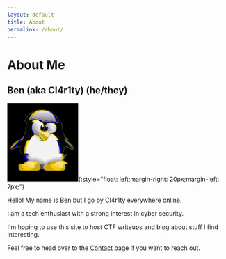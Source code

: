```yaml
---
layout: default
title: About
permalink: /about/
---
```


# About Me
## Ben (aka Cl4r1ty) (he/they)

![pfp](https://github.com/Cl4r1ty-1/cl4r1ty.dev/blob/main/MOSHED-2019-3-2-17-40-1.gif?raw=true){:style="float: left;margin-right: 20px;margin-left: 7px;"}

Hello! My name is Ben but I go by Cl4r1ty everywhere online.

I am a tech enthusiast with a strong interest in cyber security.

I'm hoping to use this site to host CTF writeups and blog about stuff I find interesting.

Feel free to head over to the [Contact](/about/contact) page if you want to reach out.
